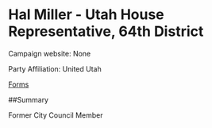 # Hal Miller - Utah House Representative, 64th District
Campaign website: None

Party Affiliation: United Utah

[Forms](../docs/DOC_H64_Hal_Miller.pdf)

##Summary

Former City Council Member


[1]:http://www.provocitycouncil.com/2015/12/and-finally-hal-miller.html
